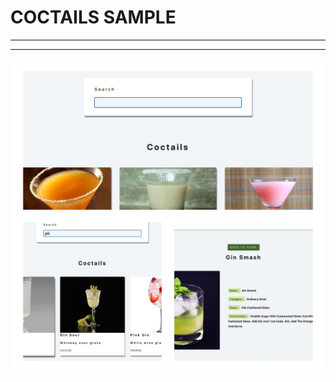 # COCTAILS SAMPLE

---

---

<!-- [Coctails-link](https://tours-sample-gym0tj6ee-canknbr.vercel.app/) -->

![alt text](img/kolaj.jpg)
